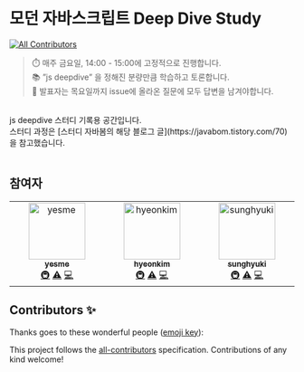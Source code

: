 # 모던 자바스크립트 Deep Dive Study
<!-- ALL-CONTRIBUTORS-BADGE:START - Do not remove or modify this section -->
[![All Contributors](https://img.shields.io/badge/all_contributors-3-orange.svg?style=flat-square)](#contributors-)
<!-- ALL-CONTRIBUTORS-BADGE:END -->

> ⏱️ 매주 금요일, 14:00 - 15:00에 고정적으로 진행합니다.  
> 📚 ”js deepdive” 을 정해진 분량만큼 학습하고 토론합니다.  
> 👥 발표자는 목요일까지 issue에 올라온 질문에 모두 답변을 남겨야합니다.

<br/>
js deepdive 스터디 기록용 공간입니다.<br/>
스터디 과정은 [스터디 자바봄의 해당 블로그 글](https://javabom.tistory.com/70) 을 참고했습니다.
<br/><br/>

## 참여자

<!-- ALL-CONTRIBUTORS-LIST:START - Do not remove or modify this section -->
<!-- prettier-ignore-start -->
<!-- markdownlint-disable -->
<table>
  <tbody>
    <tr>
      <td align="center" valign="top" width="14.28%"><a href="https://velog.io/@hwangyena"><img src="https://avatars.githubusercontent.com/u/70925962?v=4?s=100" width="100px;" alt="yesme"/><br /><sub><b>yesme</b></sub></a><br /><a href="#infra-hwangyena" title="Infrastructure (Hosting, Build-Tools, etc)">🚇</a> <a href="https://github.com/hwangyena/js-deepdive/commits?author=hwangyena" title="Tests">⚠️</a> <a href="https://github.com/hwangyena/js-deepdive/commits?author=hwangyena" title="Code">💻</a></td>
      <td align="center" valign="top" width="14.28%"><a href="https://github.com/hyongti"><img src="https://avatars.githubusercontent.com/u/68804133?v=4?s=100" width="100px;" alt="hyeonkim"/><br /><sub><b>hyeonkim</b></sub></a><br /><a href="#infra-hyongti" title="Infrastructure (Hosting, Build-Tools, etc)">🚇</a> <a href="https://github.com/hwangyena/js-deepdive/commits?author=hyongti" title="Tests">⚠️</a> <a href="https://github.com/hwangyena/js-deepdive/commits?author=hyongti" title="Code">💻</a></td>
      <td align="center" valign="top" width="14.28%"><a href="https://github.com/sunghyuki"><img src="https://avatars.githubusercontent.com/u/62830487?v=4?s=100" width="100px;" alt="sunghyuki"/><br /><sub><b>sunghyuki</b></sub></a><br /><a href="#infra-sunghyuki" title="Infrastructure (Hosting, Build-Tools, etc)">🚇</a> <a href="https://github.com/hwangyena/js-deepdive/commits?author=sunghyuki" title="Tests">⚠️</a> <a href="https://github.com/hwangyena/js-deepdive/commits?author=sunghyuki" title="Code">💻</a></td>
    </tr>
  </tbody>
</table>

<!-- markdownlint-restore -->
<!-- prettier-ignore-end -->

<!-- ALL-CONTRIBUTORS-LIST:END -->

## Contributors ✨

Thanks goes to these wonderful people ([emoji key](https://allcontributors.org/docs/en/emoji-key)):

<!-- ALL-CONTRIBUTORS-LIST:START - Do not remove or modify this section -->
<!-- prettier-ignore-start -->
<!-- markdownlint-disable -->
<!-- markdownlint-restore -->
<!-- prettier-ignore-end -->
<!-- ALL-CONTRIBUTORS-LIST:END -->

This project follows the [all-contributors](https://github.com/all-contributors/all-contributors) specification. Contributions of any kind welcome!